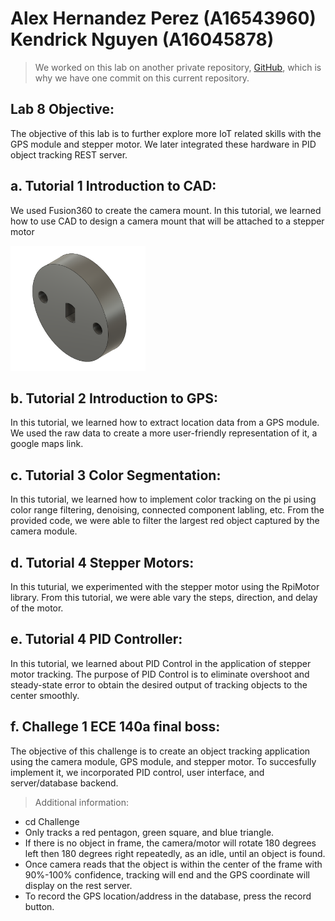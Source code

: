 # Alex Hernandez Perez (A16543960) <br /> Kendrick Nguyen (A16045878)

> We worked on this lab on another private repository, [GitHub](https://github.com/kendrick010/ece140a_lab8), which is why we have one commit on this current repository.

## Lab 8 Objective:
The objective of this lab is to further explore more IoT related skills with the GPS module and stepper motor. We later integrated these hardware in PID object tracking REST server. 

## a. Tutorial 1 Introduction to CAD: 
We used Fusion360 to create the camera mount. In this tutorial, we learned how to use CAD to design a camera mount that will be attached to a stepper motor

<img src="images/camera_mount.PNG" height="200">

## b. Tutorial 2 Introduction to GPS:
In this tutorial, we learned how to extract location data from a GPS module. We used the raw data to create a more user-friendly representation of it, a google maps link.

## c. Tutorial 3 Color Segmentation:
In this tutorial, we learned how to implement color tracking on the pi using color range filtering, denoising, connected component labling, etc. From the provided code, we were able to filter the largest red object captured by the camera module.

## d. Tutorial 4 Stepper Motors:
In this  tuturial, we experimented with the stepper motor using the RpiMotor library. From this tutorial, we were able vary the steps, direction, and delay of the motor.

## e. Tutorial 4 PID Controller:
In this tutorial, we learned about PID Control in the application of stepper motor tracking. The purpose of PID Control is to eliminate overshoot and steady-state error to obtain the desired output of tracking objects to the center smoothly.

## f. Challege 1 ECE 140a final boss: 
The objective of this challenge is to create an object tracking application using the camera module, GPS module, and stepper motor. To succesfully implement it, we incorporated PID control, user interface, and server/database backend.

> Additional information:
- cd Challenge
- Only tracks a red pentagon, green square, and blue triangle.
- If there is no object in frame, the camera/motor will rotate 180 degrees left then 180 degrees right repeatedly, as an idle, until an object is found.
- Once camera reads that the object is within the center of the frame with 90%-100% confidence, tracking will end and the GPS coordinate will display on the rest server.
- To record the GPS location/address in the database, press the record button.